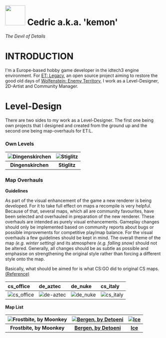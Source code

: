 <img src="https://github.com/realkemon/home/blob/master/gfx/avatar.png" width="64"/> Cedric a.k.a. 'kemon' 
==========

*The Devil of Details*


INTRODUCTION
============

I'm a Europe-based hobby game developer in the idtech3 engine environment. For [ET: Legacy](https://github.com/etlegacy), an open source project aiming to restore the good old days of [Wolfenstein: Enemy Territory](https://github.com/id-Software/Enemy-Territory), I work as a Level-Designer, 2D-Artist and Community Manager.

Level-Design
============

There are two sides to my work as a Level-Designer. The first one being own projects that I designed and created from the ground up and the second one being map-overhauls for ET:L.

### Own Levels

![Dingenskirchen](https://github.com/realkemon/home/blob/master/levelshots/dingenskirchen.png) | ![Stiglitz](https://github.com/realkemon/home/blob/master/levelshots/stiglitz.png)
:---:|:---:
**Dingenskirchen** | **Stiglitz**

### Map Overhauls

**Guidelines**

As part of the visual enhancement of the game a new renderer is being developed. For it to take full effect on maps a recompile is very helpful. Because of that, several maps, which all are community favourites, have been selected and overhauled in preparation of the new renderer. These overhauls are intended as purely visual enhancements. Gameplay changes should only be implemented based on community reports about bugs or possible improvements for competitive play/map balance. For the visual overhauls a few guidelines should be kept in mind. The overall theme of the map *(e.g. winter setting)* and its atmosphere *(e.g. falling snow)* should not be altered. Generally, all changes should be as subtle as possible and emphasise on strengthening the original style rather than forcing a different style onto the map.

Basically, what should be aimed for is what CS:GO did to original CS maps. [(Reference)](https://sjackm.wordpress.com/2012/08/15/csgo-first-impressions/)

cs_office | de_aztec | de_nuke | cs_italy
:---|:---|:---|:---
![cs_office](https://sjackm.files.wordpress.com/2012/08/cs_office_cs-css-csgo.jpg) | ![de-aztec](https://sjackm.files.wordpress.com/2012/08/de_aztec_cs-css-csgo.jpg) | ![de_nuke](https://sjackm.files.wordpress.com/2012/08/de_nuke_cs-css-csgo.jpg) | ![cs_italy](https://sjackm.files.wordpress.com/2012/08/cs_italy_cs-css-csgo.jpg)


**Map List**

![Frostbite, by Moonkey](https://github.com/realkemon/home/blob/master/levelshots/etl_frostbite.png) | [![Bergen, by Detoeni](https://github.com/realkemon/home/blob/master/levelshots/etl_bergen.png)](https://github.com/realkemon/home/blob/master/etl_bergen.md#) | [![Ice](https://github.com/realkemon/home/blob/master/levelshots/etl_ice.png)](https://github.com/realkemon/home/blob/master/etl_ice.md#)
:---:|:---:|:---:
**Frostbite, by Moonkey** | [**Bergen, by Detoeni**](https://github.com/realkemon/home/blob/master/etl_bergen.md#) | [**Ice**](https://github.com/realkemon/home/blob/master/etl_ice.md#)
